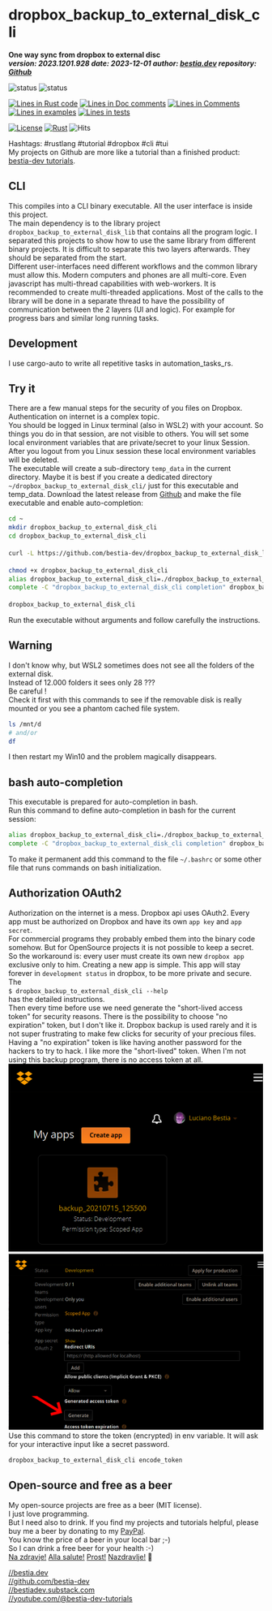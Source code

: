 [//]: # (auto_md_to_doc_comments segment start A)

# dropbox_backup_to_external_disk_cli

[//]: # (auto_cargo_toml_to_md start)

**One way sync from dropbox to external disc**  
***version: 2023.1201.928 date: 2023-12-01 author: [bestia.dev](https://bestia.dev) repository: [Github](https://github.com/bestia-dev/dropbox_backup_to_external_disk_cli/)***  

[//]: # (auto_cargo_toml_to_md end)

![status](https://img.shields.io/badge/maintained-green) 
![status](https://img.shields.io/badge/work_in_progress-yellow) 

[//]: # (auto_lines_of_code start)
[![Lines in Rust code](https://img.shields.io/badge/Lines_in_Rust-645-green.svg)](https://github.com/bestia-dev/dropbox_backup_to_external_disk_cli/)
[![Lines in Doc comments](https://img.shields.io/badge/Lines_in_Doc_comments-36-blue.svg)](https://github.com/bestia-dev/dropbox_backup_to_external_disk_cli/)
[![Lines in Comments](https://img.shields.io/badge/Lines_in_comments-74-purple.svg)](https://github.com/bestia-dev/dropbox_backup_to_external_disk_cli/)
[![Lines in examples](https://img.shields.io/badge/Lines_in_examples-0-yellow.svg)](https://github.com/bestia-dev/dropbox_backup_to_external_disk_cli/)
[![Lines in tests](https://img.shields.io/badge/Lines_in_tests-0-orange.svg)](https://github.com/bestia-dev/dropbox_backup_to_external_disk_cli/)

[//]: # (auto_lines_of_code end)

[![License](https://img.shields.io/badge/license-MIT-blue.svg)](https://github.com/bestia-dev/dropbox_backup_to_external_disk_2/blob/main/LICENSE)
[![Rust](https://github.com/bestia-dev/dropbox_backup_to_external_disk_2/workflows/RustAction/badge.svg)](https://github.com/bestia-dev/dropbox_backup_to_external_disk_2/)
![Hits](https://bestia.dev/webpage_hit_counter/get_svg_image/584868797.svg)

Hashtags: #rustlang #tutorial #dropbox #cli #tui  
My projects on Github are more like a tutorial than a finished product: [bestia-dev tutorials](https://github.com/bestia-dev/tutorials_rust_wasm).

## CLI

This compiles into a CLI binary executable. All the user interface is inside this project.  
The main dependency is to the library project `dropbox_backup_to_external_disk_lib` that contains all the program logic.  I separated this projects to show how to use the same library from different binary projects. It is difficult to separate this two layers afterwards. They should be separated from the start.  
Different user-interfaces need different workflows and the common library must allow this. Modern computers and phones are all multi-core. Even javascript has multi-thread capabilities with web-workers. It is recommended to create multi-threaded applications. Most of the calls to the library will be done in a separate thread to have the possibility of communication between the 2 layers (UI and logic). For example for progress bars and similar long running tasks.  

## Development

I use cargo-auto to write all repetitive tasks in automation_tasks_rs.  

## Try it

There are a few manual steps for the security of you files on Dropbox. Authentication on internet is a complex topic.  
You should be logged in Linux terminal (also in WSL2) with your account. So things you do in that session, are not visible to others. You will set some local environment variables that are private/secret to your linux Session.  After you logout from you Linux session these local environment variables will be deleted.  
The executable will create a sub-directory `temp_data` in the current directory. Maybe it is best if you create a dedicated directory `~/dropbox_backup_to_external_disk_cli/` just for this executable and temp_data.
Download the latest release from [Github](https://github.com/bestia-dev/dropbox_backup_to_external_disk_lib/releases) and make the file executable and enable auto-completion:

```bash
cd ~
mkdir dropbox_backup_to_external_disk_cli
cd dropbox_backup_to_external_disk_cli

curl -L https://github.com/bestia-dev/dropbox_backup_to_external_disk_lib/releases/latest/download/dropbox_backup_to_external_disk_cli --output dropbox_backup_to_external_disk_cli

chmod +x dropbox_backup_to_external_disk_cli
alias dropbox_backup_to_external_disk_cli=./dropbox_backup_to_external_disk_cli
complete -C "dropbox_backup_to_external_disk_cli completion" dropbox_backup_to_external_disk_cli

dropbox_backup_to_external_disk_cli
```

Run the executable without arguments and follow carefully the instructions.  

## Warning

I don't know why, but WSL2 sometimes does not see all the folders of the external disk.  
Instead of 12.000 folders it sees only 28 ???  
Be careful !  
Check it first with this commands to see if the removable disk is really mounted or you see a phantom cached file system.  

```bash
ls /mnt/d
# and/or
df
```

I then restart my Win10 and the problem magically disappears.

## bash auto-completion

This executable is prepared for auto-completion in bash.  
Run this command to define auto-completion in bash for the current session:  

```bash
alias dropbox_backup_to_external_disk_cli=./dropbox_backup_to_external_disk_cli
complete -C "dropbox_backup_to_external_disk_cli completion" dropbox_backup_to_external_disk_cli
```

To make it permanent add this command to the file `~/.bashrc` or some other file that runs commands on bash initialization.  

## Authorization OAuth2

Authorization on the internet is a mess. Dropbox api uses OAuth2.
Every app must be authorized on Dropbox and have its own `app key` and `app secret`.  
For commercial programs they probably embed them into the binary code somehow. But for OpenSource projects it is not possible to keep a secret. So the workaround is: every user must create its own new `dropbox app` exclusive only to him. Creating a new app is simple. This app will stay forever in `development status` in dropbox, to be more private and secure. The  
`$ dropbox_backup_to_external_disk_cli --help`  
has the detailed instructions.  
Then every time before use we need generate the "short-lived access token" for security reasons. There is the possibility to choose "no expiration" token, but I don't like it. Dropbox backup is used rarely and it is not super frustrating to make few clicks for security of your precious files. Having a "no expiration" token is like having another password for the hackers to try to hack. I like more the "short-lived" token. When I'm not using this backup program, there is no access token at all.  
![dropbox_2](https://github.com/bestia-dev/dropbox_backup_to_external_disk_lib/raw/main/images/dropbox_2.png "dropbox_2") ![dropbox_1](https://github.com/bestia-dev/dropbox_backup_to_external_disk_lib/raw/main/images/dropbox_1.png "dropbox_1")
Use this command to store the token (encrypted) in env variable. It will ask for your interactive input like a secret password.

```bash
dropbox_backup_to_external_disk_cli encode_token
```

## Open-source and free as a beer

My open-source projects are free as a beer (MIT license).  
I just love programming.  
But I need also to drink. If you find my projects and tutorials helpful, please buy me a beer by donating to my [PayPal](https://paypal.me/LucianoBestia).  
You know the price of a beer in your local bar ;-)  
So I can drink a free beer for your health :-)  
[Na zdravje!](https://translate.google.com/?hl=en&sl=sl&tl=en&text=Na%20zdravje&op=translate) [Alla salute!](https://dictionary.cambridge.org/dictionary/italian-english/alla-salute) [Prost!](https://dictionary.cambridge.org/dictionary/german-english/prost) [Nazdravlje!](https://matadornetwork.com/nights/how-to-say-cheers-in-50-languages/) 🍻

[//bestia.dev](https://bestia.dev)  
[//github.com/bestia-dev](https://github.com/bestia-dev)  
[//bestiadev.substack.com](https://bestiadev.substack.com)  
[//youtube.com/@bestia-dev-tutorials](https://youtube.com/@bestia-dev-tutorials)  

[//]: # (auto_md_to_doc_comments segment end A)
